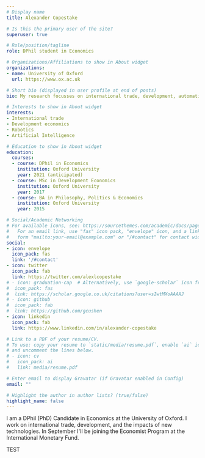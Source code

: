 ```yaml
---
# Display name
title: Alexander Copestake

# Is this the primary user of the site?
superuser: true

# Role/position/tagline
role: DPhil student in Economics

# Organizations/Affiliations to show in About widget
organizations:
- name: University of Oxford
  url: https://www.ox.ac.uk

# Short bio (displayed in user profile at end of posts)
bio: My research focusses on international trade, development, automation and artificial intelligence.

# Interests to show in About widget
interests:
- International trade
- Development economics
- Robotics
- Artificial Intelligence

# Education to show in About widget
education:
  courses:
  - course: DPhil in Economics
    institution: Oxford University
    year: 2021 (anticipated)
  - course: MSc in Development Economics
    institution: Oxford University
    year: 2017
  - course: BA in Philosophy, Politics & Economics
    institution: Oxford University
    year: 2015

# Social/Academic Networking
# For available icons, see: https://sourcethemes.com/academic/docs/page-builder/#icons
#   For an email link, use "fas" icon pack, "envelope" icon, and a link in the
#   form "mailto:your-email@example.com" or "/#contact" for contact widget.
social:
- icon: envelope
  icon_pack: fas
  link: '/#contact'
- icon: twitter
  icon_pack: fab
  link: https://twitter.com/alexlcopestake
# - icon: graduation-cap  # Alternatively, use `google-scholar` icon from `ai` icon pack
#  icon_pack: fas
#  link: https://scholar.google.co.uk/citations?user=sIwtMXoAAAAJ
# - icon: github
#  icon_pack: fab
#  link: https://github.com/gcushen
- icon: linkedin
  icon_pack: fab
  link: https://www.linkedin.com/in/alexander-copestake

# Link to a PDF of your resume/CV.
# To use: copy your resume to `static/media/resume.pdf`, enable `ai` icons in `params.toml`, 
# and uncomment the lines below.
# - icon: cv
#   icon_pack: ai
#   link: media/resume.pdf

# Enter email to display Gravatar (if Gravatar enabled in Config)
email: ""

# Highlight the author in author lists? (true/false)
highlight_name: false
---
```


I am a DPhil (PhD) Candidate in Economics at the University of Oxford. I work on international trade, development, and the impacts of new technologies. In September I'll be joining the Economist Program at the International Monetary Fund.

TEST

